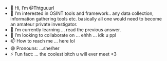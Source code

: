 - 👋 Hi, I’m @Thtguuurl
- 👀 I’m interested in OSINT tools and framework.. any data collection, information gathering tools etc. basically all one would need to become an amateur private investigator.
- 🌱 I’m currently learning ... read the previous answer. 
- 💞️ I’m looking to collaborate on ... ehhh ... idk u ppl
- 📫 How to reach me ... here lol
- 😄 Pronouns: ...she/her
- ⚡ Fun fact: ... the coolest bitch u will ever meet <3

<!---
Thtguuurl/Thtguuurl is a ✨ special ✨ repository because its `README.md` (this file) appears on your GitHub profile.
You can click the Preview link to take a look at your changes.
--->
